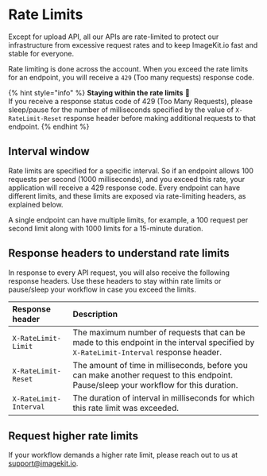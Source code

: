 # Rate Limits

Except for upload API, all our APIs are rate-limited to protect our infrastructure from excessive request rates and to keep ImageKit.io fast and stable for everyone.

Rate limiting is done across the account. When you exceed the rate limits for an endpoint, you will receive a `429` \(Too many requests\) response code.

{% hint style="info" %}
**Staying within the rate limits** 🙌   
If you receive a response status code of 429 \(Too Many Requests\), please sleep/pause for the number of milliseconds specified by the value of `X-RateLimit-Reset` response header before making additional requests to that endpoint.
{% endhint %}

## Interval window

Rate limits are specified for a specific interval. So if an endpoint allows 100 requests per second \(1000 milliseconds\), and you exceed this rate, your application will receive a 429 response code. Every endpoint can have different limits, and these limits are exposed via rate-limiting headers, as explained below.

A single endpoint can have multiple limits, for example, a 100 request per second limit along with 1000 limits for a 15-minute duration.

## Response headers to understand rate limits

In response to every API request, you will also receive the following response headers. Use these headers to stay within rate limits or pause/sleep your workflow in case you exceed the limits.

| Response header | Description |
| :--- | :--- |
| `X-RateLimit-Limit`  | The maximum number of requests that can be made to this endpoint in the interval specified  by `X-RateLimit-Interval` response header.  |
| `X-RateLimit-Reset` | The amount of time in milliseconds, before you can make another request to this endpoint. Pause/sleep your workflow for this duration. |
| `X-RateLimit-Interval`  | The duration of interval in milliseconds for which this rate limit was exceeded. |

## Request higher rate limits

If your workflow demands a higher rate limit, please reach out to us at [support@imagekit.io](mailto:support@imagekit.io).

